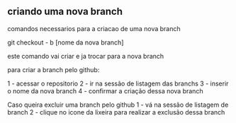 ## criando uma nova branch

comandos necessarios para a criacao de uma nova branch

git checkout - b [nome da nova branch]


este comando vai criar e ja trocar para a nova branch

para criar a branch pelo github:

1 -  acessar o repositorio
2 - ir na sessão de listagem das branchs
3 - inserir o nome da nova branch
4 - confirmar a criação dessa nova branch


Caso queira excluir uma branch pelo github 
1 - vá na sessão de listagem de branch 
2 - clique no icone da lixeira para realizar a exclusão dessa branch